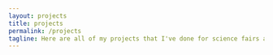 ```yaml
---
layout: projects
title: projects
permalink: /projects
tagline: Here are all of my projects that I've done for science fairs and other research.
---
```


